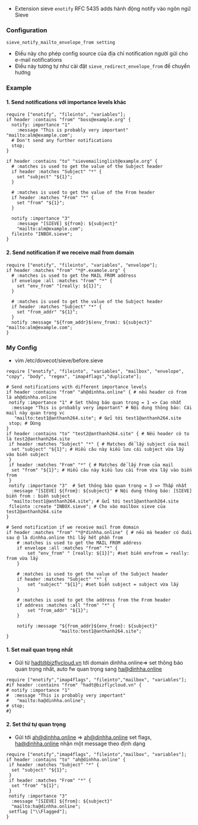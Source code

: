 - Extension sieve `enotify` RFC 5435 adds hành động notify vào ngôn ngữ Sieve
### Configuration
`sieve_notify_mailto_envelope_from setting`
  - Điều này cho phép config source của địa chỉ notification người gửi cho e-mail notifications
  - Điều này tương tự như cài đặt `sieve_redirect_envelope_from` để chuyển hướng
### Example
#### 1. Send notifications với importance levels khác
```
require ["enotify", "fileinto", "variables"];
if header :contains "from" "boss@example.org" {
  notify: importance "1"
    :message "This is probably very important" "mailto:alm@example.com";
  # Don't send any further notifications
  stop;
}

if header :contains "to" "sievemailinglist@example.org" {
  # :matches is used to get the value of the Subject header
  if header :matches "Subject" "*" {
    set "subject" "${1}";
  }
  
  # :matches is used to get the value of the From header
  if header :matches "From" "*" {
    set "from" "${1}";
  }
  
  notify :importance "3"
    :message "[SIEVE] ${from}: ${subject}"
    "mailto:alm@example.com";
  fileinto "INBOX.sieve";
}
```
#### 2. Send notification if we receive mail from domain
```
require ["enotify", "fileinto", "variables", "envelope"];
if header :matches "from" "*@*.examole.org" {
  # :matches is used to get the MAIL FROM address
  if envelope :all :matches "from" "*" {
    set "env_from" "[really: ${1}]";
  }
  
  # :matches is used to get the value of the Subject header
  if header :matches "Subject" "*" {
    set "from_addr" "${1}";
  }
  notify :message "${from_addr}$(env_from): ${subject}" "mailto:alm@example.com";
}
```
### My Config
- vim /etc/dovecot/sieve/before.sieve

```# Require
require ["enotify", "fileinto", "variables", "mailbox", "envelope", "copy", "body", "regex", "imap4flags","duplicate"];

# Send notifications with different importance levels
if header :contains "from" "ah@dinhha.online" { # nếu header có from là ah@dinhha.online
 notify :importance "1" # Set thông báo quan trọng = 1 => Cao nhất
  :message "This is probably very important" # Nội dung thông báo: Cái mail này quan trọng vc
   "mailto:test1@anthanh264.site"; # Gửi tới test1@anthanh264.site
 stop; # Dừng 
}
if header :contains "to" "test2@anthanh264.site" { # Nếu header có to là test2@anthanh264.site
 if header :matches "Subject" "*" { # Matches để lấy subject của mail 
  set "subject" "${1}"; # Hiểu câu này kiểu lưu cái subject vừa lấy vào biến subject 
 }
 if header :matches "From" "*" { # Matches để lấy From của mail 
  set "from" "${1}"; # Hiểu câu này kiểu lưu cái from vừa lấy vào biến from 
 }
 notify :importance "3"  # Set thông báo quan trọng = 3 => Thấp nhất
  :message "[SIEVE] ${from}: ${subject}" # Nội dung thông báo: [SIEVE] biến from : biến subject 
  "mailto:test1@anthanh264.site"; # Gửi tới test1@anthanh264.site
 fileinto :create "INBOX.sieve"; # Cho vào mailbox sieve của test2@anthanh264.site 
}

# Send notification if we receive mail from domain
if header :matches "from" "*@*dinhha.online" { # nếu mà header có đuôi sau @ là dinhha.online thì lấy hết phần from 
    # :matches is used to get the MAIL FROM address
    if envelope :all :matches "from" "*" {
        set "env_from" " [really: ${1}]"; #set biến envfrom = really: from vừa lấy 
    }

    # :matches is used to get the value of the Subject header
    if header :matches "Subject" "*" {
        set "subject" "${1}"; #set biến subject = subject vừa lấy
    }

    # :matches is used to get the address from the From header
    if address :matches :all "from" "*" {
        set "from_addr" "${1}";
    }

    notify :message "${from_addr}${env_from}: ${subject}"
                    "mailto:test1@anthanh264.site";
}
```
#### 1. Set mail quan trọng nhất
- Gửi từ hadt@bizflycloud.vn tới domain dinhha.online=> set thông báo quan trọng nhất, auto fw quan trọng sang ha@dinhha.online
```
require ["enotify","imap4flags", "fileinto","mailbox", "variables"];
#if header :contains "from" "hadt@bizflycloud.vn" {
# notify :importance "1"
#  :message "This is probably very important"
#   "mailto:ha@dinhha.online";
# stop;
#}
```
#### 2. Set thứ tự quan trọng
- Gửi tới ah@dinhha.online => ah@dinhha.online set flags, ha@dinhha.online nhận một message theo định dạng
```
require ["enotify","imap4flags", "fileinto","mailbox", "variables"];
if header :contains "to" "ah@dinhha.online" {
 if header :matches "Subject" "*" {
  set "subject" "${1}";
 }
 if header :matches "From" "*" {
  set "from" "${1}";
 }
 notify :importance "3"
  :message "[SIEVE] ${from}: ${subject}"
  "mailto:ha@dinhha.online";
 setflag ["\\Flagged"];
}
```

